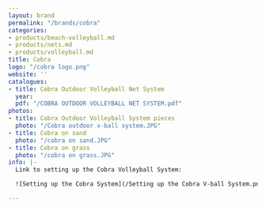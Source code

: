```yaml
---
layout: brand
permalink: "/brands/cobra"
categories:
- products/beach-volleyball.md
- products/nets.md
- products/volleyball.md
title: Cobra
logo: "/cobra logo.png"
website: ''
catalogues:
- title: Cobra Outdoor Volleyball Net System
  year: 
  pdf: "/COBRA OUTDOOR VOLLEYBALL NET SYSTEM.pdf"
photos:
- title: Cobra Outdoor Volleyball System pieces
  photo: "/Cobra outdoor v-ball system.JPG"
- title: Cobra on sand
  photo: "/cobra on sand.JPG"
- title: Cobra on grass
  photo: "/cobra on grass.JPG"
info: |-
  Link to setting up the Cobra Volleyball System:

  ![Setting up the Cobra System](/Setting up the Cobra V-ball System.png)

---
```

